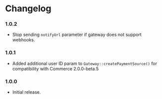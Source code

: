 Changelog
=========

### 1.0.2

* Stop sending `notifyUrl` parameter if gateway does not support webhooks.

### 1.0.1

* Added additional user ID param to `Gateway::createPaymentSource()` for compatibility with Commerce 2.0.0-beta.5

### 1.0.0

* Initial release.
